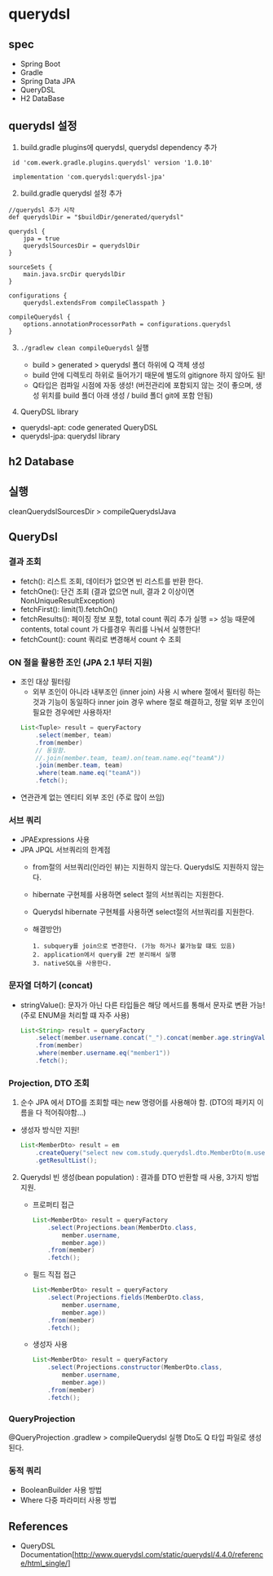 # querydsl

## spec
- Spring Boot
- Gradle
- Spring Data JPA
- QueryDSL
- H2 DataBase

## querydsl 설정
1. build.gradle plugins에 querydsl, querydsl dependency 추가
```
 id 'com.ewerk.gradle.plugins.querydsl' version '1.0.10'
```

```
 implementation 'com.querydsl:querydsl-jpa'
```

2. build.gradle querydsl 설정 추가
```
//querydsl 추가 시작
def querydslDir = "$buildDir/generated/querydsl"

querydsl {
    jpa = true
    querydslSourcesDir = querydslDir
}

sourceSets {
    main.java.srcDir querydslDir
}

configurations {
    querydsl.extendsFrom compileClasspath }

compileQuerydsl {
    options.annotationProcessorPath = configurations.querydsl
}
```

3. `./gradlew clean compileQuerydsl` 실행
    - build > generated > querydsl 폴더 하위에 Q 객체 생성
    - build 안에 디렉토리 하위로 들어가기 때문에 별도의 gitignore 하지 않아도 됨!
    - Q타입은 컴파일 시점에 자동 생성! (버전관리에 포함되지 않는 것이 좋으며, 생성 위치를 build 폴더 아래 생성 / build 폴더 git에 포함 안됨)
    
4. QueryDSL library
- querydsl-apt: code generated QueryDSL
- querydsl-jpa: querydsl library 


## h2 Database


## 실행
cleanQuerydslSourcesDir > compileQuerydslJava

## QueryDsl

### 결과 조회
* fetch(): 리스트 조회, 데이터가 없으면 빈 리스트를 반환 한다.
* fetchOne(): 단건 조회 (결과 없으면 null, 결과 2 이상이면 NonUniqueResultException)
* fetchFirst(): limit(1).fetchOn() 
* fetchResults(): 페이징 정보 포함, total count 쿼리 추가 실행 => 성능 때문에 contents, total count 가 다를경우 쿼리를 나눠서 실행한다! 
* fetchCount(): count 쿼리로 변경해서 count 수 조회  

### ON 절을 활용한 조인 (JPA 2.1 부터 지원)
- 조인 대상 필터링
    - 외부 조인이 아니라 내부조인 (inner join) 사용 시 where 절에서 필터링 하는 것과 기능이 동일하다
     inner join 경우 where 절로 해결하고, 정말 외부 조인이 필요한 경우에만 사용하자!
   ```java
   List<Tuple> result = queryFactory
       .select(member, team)
       .from(member)
       // 동일함.
       //.join(member.team, team).on(team.name.eq("teamA"))
       .join(member.team, team)
       .where(team.name.eq("teamA"))
       .fetch();
   ```
- 연관관계 없는 엔티티 외부 조인 (주로 많이 쓰임)

### 서브 쿼리
- JPAExpressions 사용
- JPA JPQL 서브쿼리의 한계점
    - from절의 서브쿼리(인라인 뷰)는 지원하지 않는다. Querydsl도 지원하지 않는다.
    - hibernate 구현체를 사용하면 select 절의 서브쿼리는 지원한다.
    - Querydsl hibernate 구현체를 사용하면 select절의 서브쿼리를 지원한다.
    
    - 해결방안)
         ```
        1. subquery를 join으로 변경한다. (가능 하거나 불가능할 떄도 있음)
        2. application에서 query를 2번 분리해서 실행
        3. nativeSQL을 사용한다.
        ```
### 문자열 더하기 (concat)
- stringValue(): 문자가 아닌 다른 타입들은 해당 메서드를 통해서 문자로 변환 가능! (주로 ENUM을 처리할 떄 자주 사용)
    ```java
    List<String> result = queryFactory
        .select(member.username.concat("_").concat(member.age.stringValue())) // stringValue 문자로 변환
        .from(member)
        .where(member.username.eq("member1"))
        .fetch();
    ```

### Projection, DTO 조회
1. 순수 JPA 에서 DTO를 조회할 때는 new 명령어를 사용해야 함. (DTO의 패키지 이름을 다 적어줘야함...)
 - 생성자 방식만 지원!
    ```java
    List<MemberDto> result = em
        .createQuery("select new com.study.querydsl.dto.MemberDto(m.username, m.age) from Member m", MemberDto.class)
        .getResultList();
    ```     
2.  Querydsl 빈 생성(bean population) : 결과를 DTO 반환할 때 사용, 3가지 방법 지원.
    - 프로퍼티 접근
        ```java
        List<MemberDto> result = queryFactory
            .select(Projections.bean(MemberDto.class,
                member.username,
                member.age))
            .from(member)
            .fetch();
        ```

    - 필드 직접 접근
        ```java
        List<MemberDto> result = queryFactory
            .select(Projections.fields(MemberDto.class,
                member.username,
                member.age))
            .from(member)
            .fetch();
        ```

    - 생성자 사용
        ```java
        List<MemberDto> result = queryFactory
            .select(Projections.constructor(MemberDto.class,
                member.username,
                member.age))
            .from(member)
            .fetch();
        ```
### QueryProjection
@QueryProjection
.gradlew > compileQuerydsl 실행
Dto도 Q 타입 파일로 생성된다.


### 동적 쿼리
- BooleanBuilder 사용 방법
- Where 다중 파라미터 사용 방법

## References
* QueryDSL Documentation[http://www.querydsl.com/static/querydsl/4.4.0/reference/html_single/]